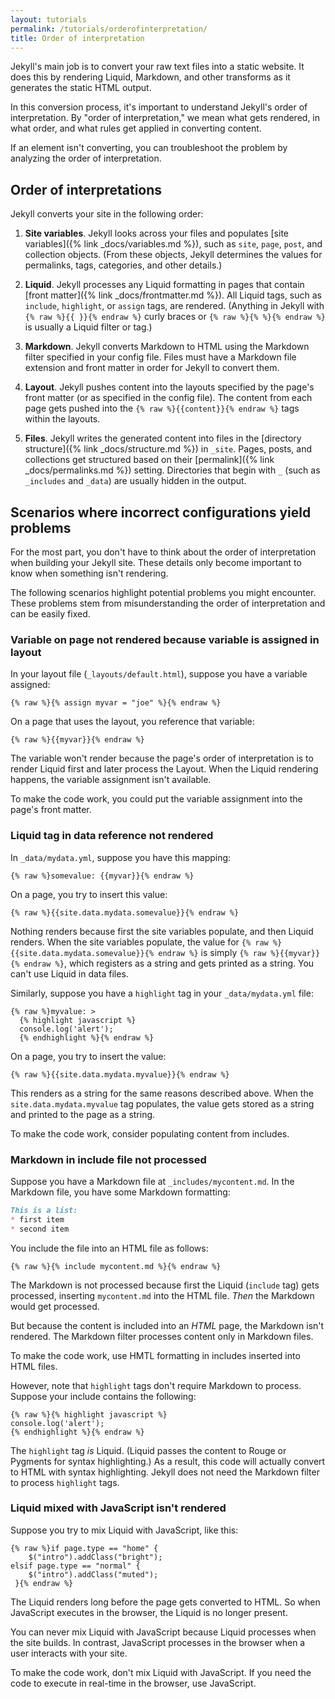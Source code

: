 ```yaml
---
layout: tutorials
permalink: /tutorials/orderofinterpretation/
title: Order of interpretation
---
```


Jekyll's main job is to convert your raw text files into a static website. It does this by rendering Liquid,  Markdown, and other transforms as it generates the static HTML output.

In this conversion process, it's important to understand Jekyll's order of interpretation. By "order of interpretation," we mean what gets rendered, in what order, and what rules get applied in converting content.

If an element isn't converting, you can troubleshoot the problem by analyzing the order of interpretation.

## Order of interpretations

Jekyll converts your site in the following order:

1. **Site variables**. Jekyll looks across your files and populates [site variables]({% link _docs/variables.md %}), such as `site`, `page`, `post`, and collection objects. (From these objects, Jekyll determines the values for permalinks, tags, categories, and other details.)

2. **Liquid**. Jekyll processes any Liquid formatting in pages that contain [front matter]({% link _docs/frontmatter.md %}). All Liquid tags, such as `include`, `highlight`, or `assign` tags, are rendered. (Anything in Jekyll with `{% raw %}{{ }}{% endraw %}` curly braces or `{% raw %}{% %}{% endraw %}` is usually a Liquid filter or tag.)

3. **Markdown**. Jekyll converts Markdown to HTML using the Markdown filter specified in your config file. Files must have a Markdown file extension and front matter in order for Jekyll to convert them.

4. **Layout**. Jekyll pushes content into the layouts specified by the page's front matter (or as specified in the config file). The content from each page gets pushed into the `{% raw %}{{content}}{% endraw %}` tags within the layouts.

5. **Files**. Jekyll writes the generated content into files in the [directory structure]({% link _docs/structure.md %}) in `_site`. Pages, posts, and collections get structured based on their [permalink]({% link _docs/permalinks.md %}) setting. Directories that begin with `_` (such as `_includes` and `_data`) are usually hidden in the output.

## Scenarios where incorrect configurations yield problems

For the most part, you don't have to think about the order of interpretation when building your Jekyll site. These details only become important to know when something isn't rendering.

The following scenarios highlight potential problems you might encounter. These problems stem from misunderstanding the order of interpretation and can be easily fixed.

### Variable on page not rendered because variable is assigned in layout

In your layout file (`_layouts/default.html`), suppose you have a variable assigned:

```
{% raw %}{% assign myvar = "joe" %}{% endraw %}
```

On a page that uses the layout, you reference that variable:

```
{% raw %}{{myvar}}{% endraw %}
```

The variable won't render because the page's order of interpretation is to render Liquid first and later process the Layout. When the Liquid rendering happens, the variable assignment isn't available.

To make the code work, you could put the variable assignment into the page's front matter.

### Liquid tag in data reference not rendered

In `_data/mydata.yml`, suppose you have this mapping:

```
{% raw %}somevalue: {{myvar}}{% endraw %}
```

On a page, you try to insert this value:

```
{% raw %}{{site.data.mydata.somevalue}}{% endraw %}
```
Nothing renders because first the site variables populate, and then Liquid renders. When the site variables populate, the value for `{% raw %}{{site.data.mydata.somevalue}}{% endraw %}` is simply `{% raw %}{{myvar}}{% endraw %}`, which registers as a string and gets printed as a string. You can't use Liquid in data files.

Similarly, suppose you have a `highlight` tag in your `_data/mydata.yml` file:

```
{% raw %}myvalue: >
  {% highlight javascript %}
  console.log('alert');
  {% endhighlight %}{% endraw %}
```

On a page, you try to insert the value:

```
{% raw %}{{site.data.mydata.myvalue}}{% endraw %}
```

This renders as a string for the same reasons described above. When the `site.data.mydata.myvalue` tag populates, the value gets stored as a string and printed to the page as a string.

To make the code work, consider populating content from includes.

### Markdown in include file not processed

Suppose you have a Markdown file at `_includes/mycontent.md`. In the Markdown file, you have some Markdown formatting:

```markdown
This is a list:
* first item
* second item
```

You include the file into an HTML file as follows:

```liquid
{% raw %}{% include mycontent.md %}{% endraw %}
```

The Markdown is not processed because first the Liquid (`include` tag) gets processed, inserting `mycontent.md` into the HTML file. *Then* the Markdown would get processed.

But because the content is included into an *HTML* page, the Markdown isn't rendered. The Markdown filter processes content only in Markdown files.

To make the code work, use HMTL formatting in includes inserted into HTML files.

However, note that `highlight` tags don't require Markdown to process. Suppose your include contains the following:

```liquid
{% raw %}{% highlight javascript %}
console.log('alert');
{% endhighlight %}{% endraw %}
```

The `highlight` tag *is* Liquid. (Liquid passes the content to Rouge or Pygments for syntax highlighting.) As a result, this code will actually convert to HTML with syntax highlighting. Jekyll does not need the Markdown filter to process `highlight` tags.

### Liquid mixed with JavaScript isn't rendered

Suppose you try to mix Liquid with JavaScript, like this:

```liquid
{% raw %}if page.type == "home" { 
    $("intro").addClass("bright");
elsif page.type == "normal" {
    $("intro").addClass("muted");
 }{% endraw %}
```

The Liquid renders long before the page gets converted to HTML. So when JavaScript executes in the browser, the Liquid is no longer present.

You can never mix Liquid with JavaScript because Liquid processes when the site builds. In contrast, JavaScript processes in the browser when a user interacts with your site.

To make the code work, don't mix Liquid with JavaScript. If you need the code to execute in real-time in the browser, use JavaScript.